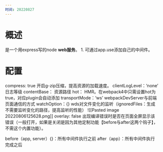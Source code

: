 ```yaml
---
时间: 20220827
---
```

# 概述
是一个用express写的node **web服务**。
	1. 可通过app.use添加自己的中间件。
# 配置
compress: true  开启g-zip压缩，提高资源的加载速度。
clientLogLevel：‘none’    日志等级
contentBase：  资源路径
hot：   HMR。在webpack4中只需设置hot为true，对应plugin会自动添加
transportMode：‘ws’     webpackDevServer与前端页面通信的方式
watchOption：{}   wds对文件变化的监听（ignoredFiles：生成不需要监听变化的路径，提高监听的性能）
![[Pasted image 20220806125628.png]]
overlay: false   出现编译错误时是否在页面全屏显示该错误（一般打开，如果是关闭是因为其他定制功能【before与after这两个钩子】，不需这个内置功能）。

before（app, server）{}：所有中间件执行之前
after（app）：所有中间件执行完成之后